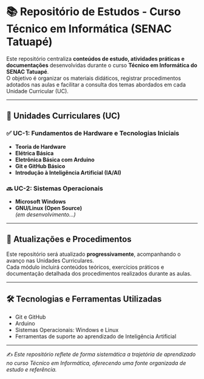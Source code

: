 
# 📚 Repositório de Estudos - Curso Técnico em Informática (SENAC Tatuapé)

Este repositório centraliza **conteúdos de estudo, atividades práticas e documentações** desenvolvidas durante o curso **Técnico em Informática do SENAC Tatuapé**.  
O objetivo é organizar os materiais didáticos, registrar procedimentos adotados nas aulas e facilitar a consulta dos temas abordados em cada Unidade Curricular (UC).

---

## 🚀 Unidades Curriculares (UC)

### ✅ UC-1: Fundamentos de Hardware e Tecnologias Iniciais
- **Teoria de Hardware**
- **Elétrica Básica**
- **Eletrônica Básica com Arduino**
- **Git e GitHub Básico**
- **Introdução à Inteligência Artificial (IA/AI)**

### 🔜 UC-2: Sistemas Operacionais
- **Microsoft Windows**
- **GNU/Linux (Open Source)**  
*(em desenvolvimento...)*

---

## 📌 Atualizações e Procedimentos
Este repositório será atualizado **progressivamente**, acompanhando o avanço nas Unidades Curriculares.  
Cada módulo incluirá conteúdos teóricos, exercícios práticos e documentação detalhada dos procedimentos realizados durante as aulas.

---

## 🛠️ Tecnologias e Ferramentas Utilizadas
- Git e GitHub  
- Arduino  
- Sistemas Operacionais: Windows e Linux  
- Ferramentas de suporte ao aprendizado de Inteligência Artificial  

---

✍️ *Este repositório reflete de forma sistemática a trajetória de aprendizado no curso Técnico em Informática, oferecendo uma fonte organizada de estudo e referência.*
